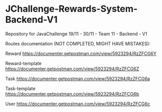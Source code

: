 # JChallenge-Rewards-System-Backend-V1
Repository for JavaChallenge 19/11 - 30/11 - Team 11 - Backend - V1

Routes documentation (NOT COMPLETED, MIGHT HAVE MISTAKES):

Reward
https://documenter.getpostman.com/view/5923294/RzZFCG6Y

Reward-template
https://documenter.getpostman.com/view/5923294/RzZFCG6Z

Task
https://documenter.getpostman.com/view/5923294/RzZFCG6a

Task-template
https://documenter.getpostman.com/view/5923294/RzZFCG6b

User
https://documenter.getpostman.com/view/5923294/RzZFCG6c
